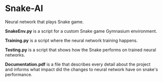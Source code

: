 # Snake-AI
Neural network that plays Snake game.

**SnakeEnv.py** is a script for a custom Snake game Gymnasium environment.

**Training.py** is a script where the neural network training happens.

**Testing.py** is a script that shows how the Snake performs on trained neural networks.

**Documentation.pdf** is a file that describes every detail about the project and informs what impact did the changes to neural network have on snake's performance.
